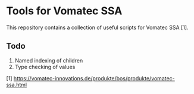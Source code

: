 # Tools for Vomatec SSA

This repository contains a collection of useful scripts for Vomatec SSA [1].

## Todo
1. Named indexing of children
2. Type checking of values

[1] https://vomatec-innovations.de/produkte/bos/produkte/vomatec-ssa.html

